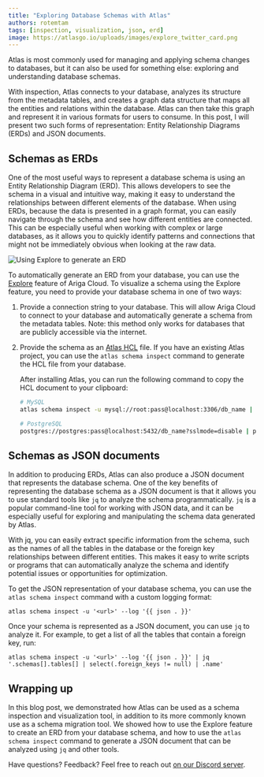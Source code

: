 ```yaml
---
title: "Exploring Database Schemas with Atlas"
authors: rotemtam
tags: [inspection, visualization, json, erd]
image: https://atlasgo.io/uploads/images/explore_twitter_card.png
---
```


Atlas is most commonly used for managing and applying schema changes to databases, but it can also be used for
something else: exploring and understanding database schemas.

With inspection, Atlas connects to your database, analyzes its structure from the metadata tables, and
creates a graph data structure that maps all the entities and relations within the database. Atlas can then
take this graph and represent it in various formats for users to consume. In this post, I will present two such
forms of representation: Entity Relationship Diagrams (ERDs) and JSON documents.

## Schemas as ERDs

One of the most useful ways to represent a database schema is using an Entity Relationship Diagram (ERD). This allows
developers to see the schema in a visual and intuitive way, making it easy to understand the relationships between
different elements of the database. When using ERDs, because the data is presented in a graph format, you can easily
navigate through
the schema and see how different entities are connected. This can be especially useful when working with complex or
large databases, as it allows you to quickly identify patterns and connections that might not be immediately obvious
when looking at the raw data.

![Using Explore to generate an ERD](https://atlasgo.io/uploads/explore-erd.gif)

To automatically generate an ERD from your database, you can use the [Explore](https://gh.ariga.cloud/explore) feature
of Ariga Cloud. To visualize a schema using the Explore feature, you need to provide your database schema in
one of two ways:

1. Provide a connection string to your database. This will allow Ariga Cloud to connect to your database and
   automatically generate a schema from the metadata tables. Note: this method only works for databases that
   are publicly accessible via the internet.
2. Provide the schema as an [Atlas HCL](https://atlasgo.io/atlas-schema/sql-resources/) file. If you have an
   existing Atlas project, you can use the `atlas schema inspect` command to generate the HCL file from your
   database.

   After installing Atlas, you can run the following command to copy the HCL document to your clipboard:

   ```bash
   # MySQL
   atlas schema inspect -u mysql://root:pass@localhost:3306/db_name | pbcopy
   
   # PostgreSQL
   postgres://postgres:pass@localhost:5432/db_name?sslmode=disable | pbcopy
   ```

## Schemas as JSON documents

In addition to producing ERDs, Atlas can also produce a JSON document that represents the database schema.
One of the key benefits of representing the database schema as a JSON document is that it allows you to use standard
tools like `jq` to analyze the schema programmatically. `jq` is a popular command-line tool for working with JSON data,
and it can be especially useful for exploring and manipulating the schema data generated by Atlas.

With jq, you can easily extract specific information from the schema, such as the names of all the tables in the
database or the foreign key relationships between different entities. This makes it easy to write scripts or programs
that can automatically analyze the schema and identify potential issues or opportunities for optimization.

To get the JSON representation of your database schema, you can use the `atlas schema inspect` command with a
custom logging format:

```text
atlas schema inspect -u '<url>' --log '{{ json . }}'
```

Once your schema is represented as a JSON document, you can use `jq` to analyze it. For example, to get a list of all
the tables that contain a foreign key, run:

```text
atlas schema inspect -u '<url>' --log '{{ json . }}' | jq '.schemas[].tables[] | select(.foreign_keys != null) | .name'
```

## Wrapping up

In this blog post, we demonstrated how Atlas can be used as a schema inspection and visualization tool, in
addition to its more commonly known use as a schema migration tool. We showed how to use the Explore feature to
create an ERD from your database schema, and how to use the `atlas schema inspect` command to generate a JSON
document that can be analyzed using `jq` and other tools.

Have questions? Feedback? Feel free to reach out [on our Discord server](https://discord.gg/zZ6sWVg6NT).